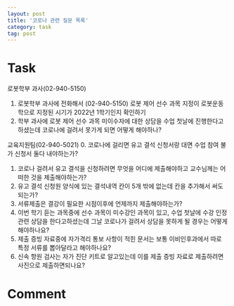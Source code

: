 ```yaml
---
layout: post
title: '코로나 관련 질문 목록'
category: task
tag: post
---
```


# Task

로봇학부 과사(02-940-5150)
1. 로봇학부 과사에 전화해서 (02-940-5150) 로봇 제어 선수 과목 지정이 로봇운동학으로 지정된 시기가 2022년 1학기인지 확인하기
2. 학부 과사에 로봇 제어 선수 과목 미이수자에 대한 상담을 수업 첫날에 진행한다고 하셨는데 코로나에 걸려서 못가게 되면 어떻게 해야하나?

교육지원팀(02-940-5021)
0. 코로나에 걸리면 유고 결석 신청서랑 대면 수업 참여 불가 신청서 둘다 내야하는가?
1. 코로나 걸려서 유고 결석을 신청하려면 무엇을 어디에 제출해야하고 교수님께는 어떠한 것을 제출해야하는가?
2. 유고 결석 신청원 양식에 있는 결석내역 칸이 5개 밖에 없는데 칸을 추가해서 써도 되는가?
3. 서류제출은 결강이 필요한 시점이후에 언제까지 제출해야하는가?
4. 이번 학기 듣는 과목중에 선수 과목이 미수강인 과목이 있고, 수업 첫날에 수강 인정 관련 상담을 한다고하셨는데 그날 코로나가 걸려서 상담을 못하게 될 경우는
어떻게 해야하나요?
5. 제출 증빙 자료중에 자가격리 통보 사항이 적힌 문서는 보통 이비인후과에서 따로 특정 서류를 뽑아달라고 해야하나요?
6. 신속 항원 검사는 자가 진단 키트로 알고있는데 이를 제출 증빙 자료로 제출하려면 사진으로 제출하면되나요?

# Comment
